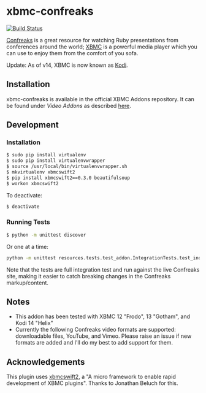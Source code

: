 # xbmc-confreaks

[![Build Status](https://travis-ci.org/watsonbox/xbmc-confreaks.svg?branch=master)](https://travis-ci.org/watsonbox/xbmc-confreaks)

[Confreaks](http://www.confreaks.com) is a great resource for watching Ruby presentations from conferences around the world; [XBMC](http://www.xbmc.org) is a powerful media player which you can use to enjoy them from the comfort of you sofa.

Update: As of v14, XBMC is now known as [Kodi](http://kodi.tv/introducing-kodi-14/).


## Installation

xbmc-confreaks is available in the official XBMC Addons repository. It can be found under *Video Addons* as described [here](http://kodi.wiki/view/Add-on_manager#How_to_install_add-ons_from_a_repository).


## Development

### Installation

```bash
$ sudo pip install virtualenv
$ sudo pip install virtualenvwrapper
$ source /usr/local/bin/virtualenvwrapper.sh
$ mkvirtualenv xbmcswift2
$ pip install xbmcswift2==0.3.0 beautifulsoup
$ workon xbmcswift2
```

To deactivate:

```bash
$ deactivate
```

### Running Tests

```bash
$ python -m unittest discover
```

Or one at a time:

```bash
python -m unittest resources.tests.test_addon.IntegrationTests.test_index
```

Note that the tests are full integration test and run against the live Confreaks site, making it easier to catch breaking changes in the Confreaks markup/content.


## Notes

- This addon has been tested with XBMC 12 "Frodo", 13 "Gotham", and Kodi 14 "Helix"
- Currently the following Confreaks video formats are supported: downloadable files, YouTube, and Vimeo. Please raise an issue if new formats are added and I'll do my best to add support for them.


## Acknowledgements

This plugin uses [xbmcswift2](http://github.com/jbeluch/xbmcswift2), a "A micro framework to enable rapid development of XBMC plugins". Thanks to Jonathan Beluch for this.
